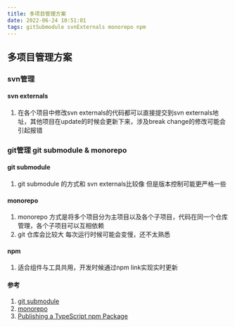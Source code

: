 ```yaml
---
title: 多项目管理方案
date: 2022-06-24 10:51:01
tags: gitSubmodule svnExternals monorepo npm
---
```


##  多项目管理方案
###  svn管理 
#### svn externals
1. 在各个项目中修改svn externals的代码都可以直接提交到svn externals地址，其他项目在update的时候会更新下来，涉及break change的修改可能会引起报错

###  git管理 git submodule & monorepo
#### git submodule
1. git submodule 的方式和 svn externals比较像 但是版本控制可能更严格一些
#### monorepo 
1. monorepo 方式是将多个项目分为主项目以及各个子项目，代码在同一个仓库管理，各个子项目可以互相依赖
2. git 仓库会比较大 每次运行时候可能会变慢，还不太熟悉
#### npm 
1. 适合组件与工具共用，开发时候通过npm link实现实时更新



#### 参考
1. [git submodule](https://zhuanlan.zhihu.com/p/404615843)
2. [monorepo](https://segmentfault.com/a/1190000039157365)
2. [Publishing a TypeScript npm Package](https://medium.com/@augustas.skaburskas/publishing-a-typescript-npm-package-4b284ecd1b52)
